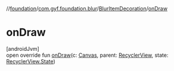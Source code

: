 //[foundation](../../../index.md)/[com.gyf.foundation.blur](../index.md)/[BlurItemDecoration](index.md)/[onDraw](on-draw.md)

# onDraw

[androidJvm]\
open override fun [onDraw](on-draw.md)(c: [Canvas](https://developer.android.com/reference/kotlin/android/graphics/Canvas.html), parent: [RecyclerView](https://developer.android.com/reference/kotlin/androidx/recyclerview/widget/RecyclerView.html), state: [RecyclerView.State](https://developer.android.com/reference/kotlin/androidx/recyclerview/widget/RecyclerView.State.html))
